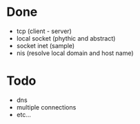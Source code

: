# Done
- tcp (client - server)
- local socket (phythic and abstract)
- socket inet (sample)
- nis (resolve local domain and host name)

# Todo
- dns
- multiple connections
- etc...